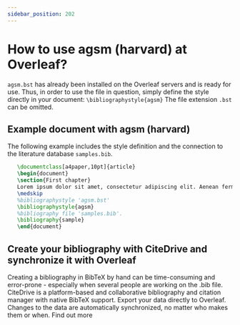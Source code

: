 ```yaml
---
sidebar_position: 202
---
```


# How to use agsm (harvard) at Overleaf?
`agsm.bst` has already been installed on the Overleaf servers and is ready for use. Thus, in order to use the file in question, simply define the style directly in your document: `\bibliographystyle{agsm}` The file extension `.bst` can be omitted.

## Example document with agsm (harvard)
The following example includes the style definition and the connection to the literature database `samples.bib`.
```tex
   \documentclass[a4paper,10pt]{article}
   \begin{document}
   \section{First chapter}
   Lorem ipsum dolor sit amet, consectetur adipiscing elit. Aenean fermentum justo massa, ut maximus mauris sodales et. Aenean vel elit a erat rhoncus pharetra.
   \medskip
   %bibliographystyle 'agsm.bst'
   \bibliographystyle{agsm}
   %bibliography file 'samples.bib'.
   \bibliography{sample}
   \end{document}
```

## Create your bibliography with CiteDrive and synchronize it with Overleaf
Creating a bibliography in BibTeX by hand can be time-consuming and error-prone - especially when several people are working on the .bib file. CiteDrive is a platform-based and collaborative bibliography and citation manager with native BibTeX support. Export your data directly to Overleaf. Changes to the data are automatically synchronized, no matter who makes them or when. Find out more